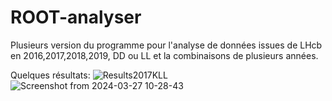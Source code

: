 # ROOT-analyser
Plusieurs version du programme pour l'analyse de données issues de LHcb en 2016,2017,2018,2019, DD ou LL et la combinaisons de plusieurs années. 

Quelques résultats: 
![Results2017KLL](https://github.com/DanmakuGecko/ROOT-analyser/assets/72706524/033ae54b-c38f-436c-89c6-d496667a799a)
![Screenshot from 2024-03-27 10-28-43](https://github.com/DanmakuGecko/ROOT-analyser/assets/72706524/75a42398-6d19-4448-bbfc-ef928e45f643)
